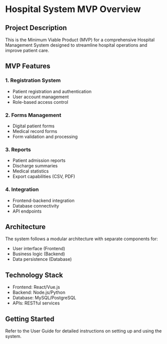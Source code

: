 # Hospital System MVP Overview

## Project Description
This is the Minimum Viable Product (MVP) for a comprehensive Hospital Management System designed to streamline hospital operations and improve patient care.

## MVP Features

### 1. Registration System
- Patient registration and authentication
- User account management
- Role-based access control

### 2. Forms Management
- Digital patient forms
- Medical record forms
- Form validation and processing

### 3. Reports
- Patient admission reports
- Discharge summaries
- Medical statistics
- Export capabilities (CSV, PDF)

### 4. Integration
- Frontend-backend integration
- Database connectivity
- API endpoints

## Architecture
The system follows a modular architecture with separate components for:
- User interface (Frontend)
- Business logic (Backend)
- Data persistence (Database)

## Technology Stack
- Frontend: React/Vue.js
- Backend: Node.js/Python
- Database: MySQL/PostgreSQL
- APIs: RESTful services

## Getting Started
Refer to the User Guide for detailed instructions on setting up and using the system.